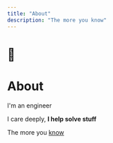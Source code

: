 ```yaml
---
title: "About"
description: "The more you know"
---
```


# 🪷

# About

I'm an engineer

I care deeply, **I help solve stuff**

The more you [know](/en/projects/)
